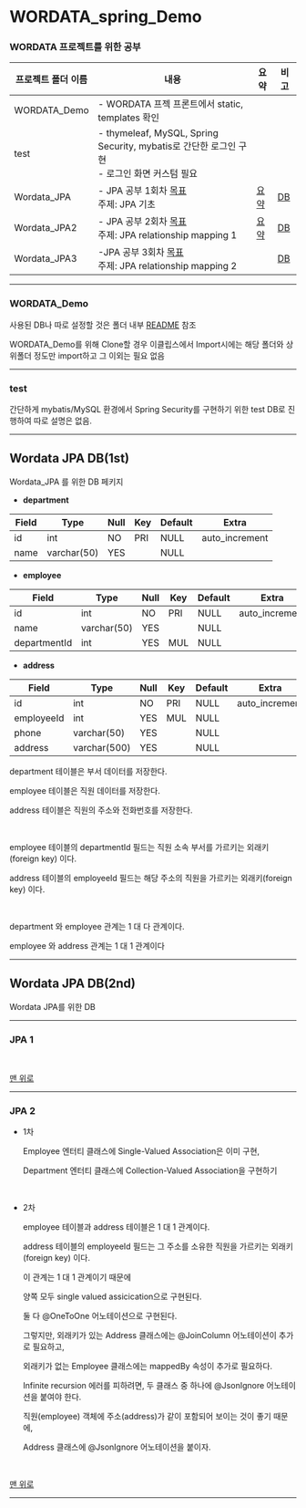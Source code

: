 # WORDATA_spring_Demo

### WORDATA 프로젝트를 위한 공부

| 프로젝트 폴더 이름 | 내용                                                         | 요약        | 비고     |
| ------------------ | ------------------------------------------------------------ | ------------- | ------------- |
| WORDATA_Demo       | - WORDATA 프젝 프론트에서 static, templates 확인             |               |               |
| test               | - thymeleaf, MySQL, Spring Security, mybatis로 간단한 로그인 구현 </br> - 로그인 화면 커스텀 필요 |               |               |
| Wordata_JPA        | - JPA 공부 1회차 [목표](#jpa-1)</br> 주제: JPA 기초 | [요약](/Wordata_JPA/README.md) | [DB](#wordata-jpa-db(1st)) |
| Wordata_JPA2 | - JPA 공부 2회차 [목표](#jpa-2)</br> 주제: JPA relationship mapping 1 | [요약](/Wordata_JPA2/README.md) | [DB](#wordata-jpa-db(1st)) |
| Wordata_JPA3 | -JPA 공부 3회차 [목표](#jpa-3)</br> 주제: JPA relationship mapping 2 |  | [DB](#wordata-jpa-db(2nd)) |

---

### WORDATA_Demo

사용된 DB나 따로 설정할 것은 폴더 내부 [README](/WORDATA_Demo/README.md) 참조

WORDATA_Demo를 위해 Clone할 경우 이클립스에서 Import시에는 해당 폴더와 상위폴더 정도만 import하고 그 이외는 필요 없음

---

### test

간단하게 mybatis/MySQL 환경에서 Spring Security를 구현하기 위한 test DB로 진행하여 따로 설명은 없음.

---

## Wordata JPA DB(1st)

Wordata_JPA 를 위한 DB 페키지

- **department**

| Field | Type        | Null | Key | Default | Extra          |
|-------|-------------|------|-----|---------|----------------|
| id    | int         | NO   | PRI | NULL    | auto_increment |
| name  | varchar(50) | YES  |     | NULL    |                |

- **employee**


| Field        | Type        | Null | Key | Default | Extra          |
| ----- | ---- | ---- | ---- | ------- | -------------- |
| id           | int         | NO   | PRI | NULL    | auto_increment |
| name         | varchar(50) | YES  |     | NULL    |                |
| departmentId | int         | YES  | MUL | NULL    |                |


- **address**

| Field      | Type         | Null | Key | Default | Extra          |
|-----------|--------------|-----|-----|---------|----------------|
| id         | int          | NO   | PRI | NULL    | auto_increment |
| employeeId | int          | YES  | MUL | NULL    |                |
| phone      | varchar(50)  | YES  |     | NULL    |                |
| address    | varchar(500) | YES  |     | NULL    |                |



department 테이블은 부서 데이터를 저장한다.

employee 테이블은 직원 데이터를 저장한다.

address 테이블은 직원의 주소와 전화번호를 저장한다.

</br>

employee 테이블의 departmentId 필드는 직원 소속 부서를 가르키는 외래키(foreign key) 이다.

address 테이블의 employeeId 필드는 해당 주소의 직원을 가르키는 외래키(foreign key) 이다.

</br>

department 와 employee 관계는 1 대 다 관계이다.

employee 와 address 관계는 1 대 1 관계이다

---

## Wordata JPA DB(2nd)

Wordata JPA를 위한 DB





---

### JPA 1



</br>

[맨 위로](#)

---

### JPA 2

- 1차

  Employee 엔터티 클래스에 Single-Valued Association은 이미 구현,

  Department 엔터티 클래스에 Collection-Valued Association을 구현하기

</br>

- 2차

  employee 테이블과 address 테이블은 1 대 1 관계이다.

  address 테이블의 employeeId 필드는 그 주소를 소유한 직원을 가르키는 외래키(foreign key) 이다.

  

  이 관계는 1 대 1 관계이기 때문에

  양쪽 모두 single valued assicication으로 구현된다.

  둘 다 @OneToOne 어노테이션으로 구현된다.

  

  그렇지만, 외래키가 있는 Address 클래스에는 @JoinColumn 어노테이션이 추가로 필요하고,

  외래키가 없는 Employee 클래스에는 mappedBy 속성이 추가로 필요하다.

  

  Infinite recursion 에러를 피하려면, 두 클래스 중 하나에 @JsonIgnore 어노테이션을 붙여야 한다.

  직원(employee) 객체에 주소(address)가 같이 포함되어 보이는 것이 좋기 때문에,

  Address 클래스에 @JsonIgnore 어노테이션을 붙이자.

</br>

[맨 위로](#)

---

